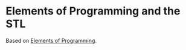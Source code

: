 # Elements of Programming and the STL

Based on [Elements of Programming](http://elementsofprogramming.com/).
